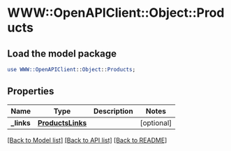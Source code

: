 # WWW::OpenAPIClient::Object::Products

## Load the model package
```perl
use WWW::OpenAPIClient::Object::Products;
```

## Properties
Name | Type | Description | Notes
------------ | ------------- | ------------- | -------------
**_links** | [**ProductsLinks**](ProductsLinks.md) |  | [optional] 

[[Back to Model list]](../README.md#documentation-for-models) [[Back to API list]](../README.md#documentation-for-api-endpoints) [[Back to README]](../README.md)


